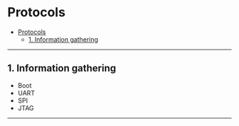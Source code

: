 # Protocols

- [Protocols](#protocols)
  - [1. Information gathering](#1-information-gathering)

---

## 1. Information gathering

- Boot
- UART
- SPI
- JTAG


---

